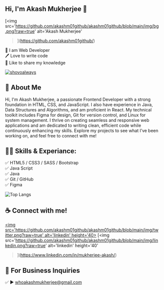 ## Hi, I'm Akash Mukherjee 👋
[<img src='https://github.com/akashm01github/akashm01github/blob/main/img/bg.png?raw=true' alt='Akash Mukherjee'
>](https://github.com/akashm01github/)
<p>
👑 I am Web Developer <br> 
🖊️ Love to write code <br> 
🎤 Like to share my knowledge </p> 


<p align="left"> <a href="https://x.com/dev_akash001" target="blank"><img src="https://img.shields.io/twitter/follow/akashm01github?logo=twitter&style=for-the-badge" alt="shovoalways" /></a> </p>

## 🚀 About Me
Hi, I'm Akash Mukherjee, a passionate Frontend Developer with a strong foundation in HTML, CSS, and JavaScript. I also have experience in Java, Data Structures and Algorithms, and am proficient in React. My technical toolkit includes Figma for design, Git for version control, and Linux for system management. I thrive on creating seamless and responsive web applications and am dedicated to writing clean, efficient code while continuously enhancing my skills. Explore my projects to see what I’ve been working on, and feel free to connect with me!

## 👨‍💻 Skills & Experiance: 
✅ HTML5 / CSS3 / SASS / Bootstrap <br> 
✅ Java Script <br>
✅ Java <br>
✅ Git / GitHub <br>
✅ Figma<br>

![Top Langs](https://github-readme-stats.vercel.app/api/top-langs/?username=shovoalways&layout=compact)


## ☕ Connect with me!
[<img src='https://github.com/akashm01github/akashm01github/blob/main/img/twitter.png?raw=true' alt='linkedin' height='40>](https://twitter.com/dev_akash001)
[<img src='https://github.com/akashm01github/akashm01github/blob/main/img/linkedin.png?raw=true' alt='linkedin' height='40'
>](https://www.linkedin.com/in/mukherjee-akash/)  



## 📧 For Business Inquiries 
✅  ► whoakashmukherjee@gmail.com
